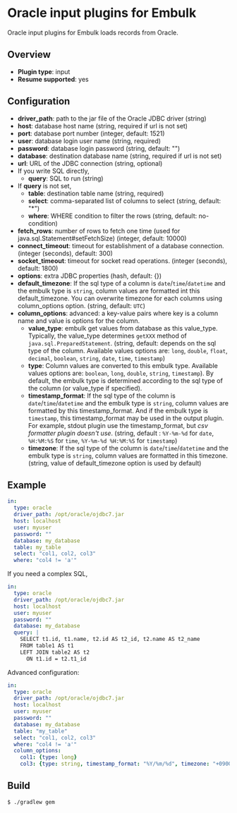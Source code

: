# Oracle input plugins for Embulk

Oracle input plugins for Embulk loads records from Oracle.

## Overview

* **Plugin type**: input
* **Resume supported**: yes

## Configuration

- **driver_path**: path to the jar file of the Oracle JDBC driver (string)
- **host**: database host name (string, required if url is not set)
- **port**: database port number (integer, default: 1521)
- **user**: database login user name (string, required)
- **password**: database login password (string, default: "")
- **database**: destination database name (string, required if url is not set)
- **url**: URL of the JDBC connection (string, optional)
- If you write SQL directly,
  - **query**: SQL to run (string)
- If **query** is not set,
  - **table**: destination table name (string, required)
  - **select**: comma-separated list of columns to select (string, default: "*")
  - **where**: WHERE condition to filter the rows (string, default: no-condition)
- **fetch_rows**: number of rows to fetch one time (used for java.sql.Statement#setFetchSize) (integer, default: 10000)
- **connect_timeout**: timeout for establishment of a database connection. (integer (seconds), default: 300)
- **socket_timeout**: timeout for socket read operations. (integer (seconds), default: 1800)
- **options**: extra JDBC properties (hash, default: {})
- **default_timezone**: If the sql type of a column is `date`/`time`/`datetime` and the embulk type is `string`, column values are formatted int this default_timezone. You can overwrite timezone for each columns using column_options option. (string, default: `UTC`)
- **column_options**: advanced: a key-value pairs where key is a column name and value is options for the column.
  - **value_type**: embulk get values from database as this value_type. Typically, the value_type determines `getXXX` method of `java.sql.PreparedStatement`.
  (string, default: depends on the sql type of the column. Available values options are: `long`, `double`, `float`, `decimal`, `boolean`, `string`, `date`, `time`, `timestamp`)
  - **type**: Column values are converted to this embulk type.
  Available values options are: `boolean`, `long`, `double`, `string`, `timestamp`).
  By default, the embulk type is determined according to the sql type of the column (or value_type if specified).
  - **timestamp_format**: If the sql type of the column is `date`/`time`/`datetime` and the embulk type is `string`, column values are formatted by this timestamp_format. And if the embulk type is `timestamp`, this timestamp_format may be used in the output plugin. For example, stdout plugin use the timestamp_format, but *csv formatter plugin doesn't use*. (string, default : `%Y-%m-%d` for `date`, `%H:%M:%S` for `time`, `%Y-%m-%d %H:%M:%S` for `timestamp`)
  - **timezone**: If the sql type of the column is `date`/`time`/`datetime` and the embulk type is `string`, column values are formatted in this timezone.
(string, value of default_timezone option is used by default)

## Example

```yaml
in:
  type: oracle
  driver_path: /opt/oracle/ojdbc7.jar
  host: localhost
  user: myuser
  password: ""
  database: my_database
  table: my_table
  select: "col1, col2, col3"
  where: "col4 != 'a'"
```

If you need a complex SQL,

```yaml
in:
  type: oracle
  driver_path: /opt/oracle/ojdbc7.jar
  host: localhost
  user: myuser
  password: ""
  database: my_database
  query: |
    SELECT t1.id, t1.name, t2.id AS t2_id, t2.name AS t2_name
    FROM table1 AS t1
    LEFT JOIN table2 AS t2
      ON t1.id = t2.t1_id
```

Advanced configuration:

```yaml
in:
  type: oracle
  driver_path: /opt/oracle/ojdbc7.jar
  host: localhost
  user: myuser
  password: ""
  database: my_database
  table: "my_table"
  select: "col1, col2, col3"
  where: "col4 != 'a'"
  column_options:
    col1: {type: long}
    col3: {type: string, timestamp_format: "%Y/%m/%d", timezone: "+0900"}

```

## Build

```
$ ./gradlew gem
```
